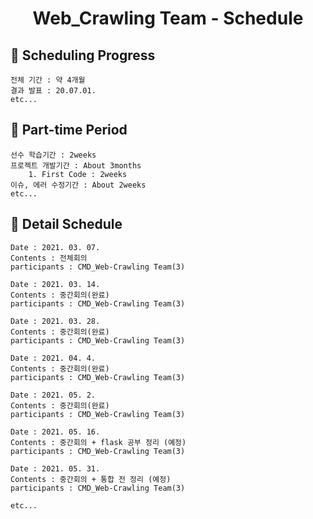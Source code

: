 <h1 align='center'>Web_Crawling Team - Schedule</h1>

## 🎉 Scheduling Progress
    전체 기간 : 약 4개월
    결과 발표 : 20.07.01.
    etc...
    
## 🎉 Part-time Period
    선수 학습기간 : 2weeks
    프로젝트 개발기간 : About 3months
        1. First Code : 2weeks
    이슈, 에러 수정기간 : About 2weeks
    etc...

## 🎉 Detail Schedule
    Date : 2021. 03. 07.
    Contents : 전체회의
    participants : CMD_Web-Crawling Team(3)

    Date : 2021. 03. 14.
    Contents : 중간회의(완료)
    participants : CMD_Web-Crawling Team(3)

    Date : 2021. 03. 28.
    Contents : 중간회의(완료)
    participants : CMD_Web-Crawling Team(3)
    
    Date : 2021. 04. 4.
    Contents : 중간회의(완료)
    participants : CMD_Web-Crawling Team(3)
    
    Date : 2021. 05. 2.
    Contents : 중간회의(완료)
    participants : CMD_Web-Crawling Team(3)
    
    Date : 2021. 05. 16.
    Contents : 중간회의 + flask 공부 정리 (예정)
    participants : CMD_Web-Crawling Team(3)
    
    Date : 2021. 05. 31.
    Contents : 중간회의 + 통합 전 정리 (예정)
    participants : CMD_Web-Crawling Team(3)
    
    etc...
